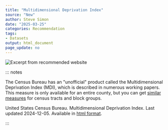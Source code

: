 ```yaml
---
title: "Multidimensional Deprivation Index"
source: "New"
author: Steve Simon
date: "2025-03-25"
categories: Recommendation
tags:
- Datasets
output: html_document
page_update: no
---
```


![](http://www.pmean.com/new-images/25/deprivation-index-01.png "Excerpt from recommended website")

::: notes

The Census Bureau has an "unofficial" product called the Multidimensional Deprivation Index (MDI), which is described in numerous working papers. This measure is only available for an entire county, but you can get [similar measures][ref-census-2020] for census tracts and block groups.

United States Census Bureau. Multidimensional Deprivation Index. Last updated 2024-12-05. Available in [html format][ref-census-2024].

[ref-census-2020]: https://www.census.gov/library/working-papers/2020/demo/SEHSD-WP2020-08.html
[ref-census-2024]: https://www.census.gov/topics/income-poverty/poverty/about/related-sites/rates.html

:::
